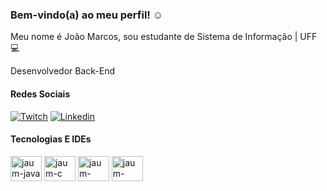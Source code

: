 ### Bem-vindo(a) ao meu perfil! :relaxed:

Meu nome é João Marcos, sou estudante de Sistema de Informação | UFF :computer:

Desenvolvedor Back-End

#### Redes Sociais

[![Twitch](https://img.shields.io/badge/Twitch-9146FF?style=for-the-badge&logo=twitch&logoColor=white)](https://www.twitch.tv/jaumfpss_)
[![Linkedin](https://img.shields.io/badge/LinkedIn-0077B5?style=for-the-badge&logo=linkedin&logoColor=white)](https://www.linkedin.com/in/dev-joaomarcosmbsilva/)

#### Tecnologias E IDEs

<div>
  
  <img align="center" alt="jaum-java" height="40" width="50" src="https://cdn.jsdelivr.net/gh/devicons/devicon/icons/java/java-original.svg"/>
  
  <img align="center" alt="jaum-c" height="40" width="50" src="https://cdn.jsdelivr.net/gh/devicons/devicon/icons/c/c-original.svg"/>
  
  <img align="center" alt="jaum-typescript" height="40" width="50" src="https://cdn.jsdelivr.net/gh/devicons/devicon/icons/typescript/typescript-original.svg"/>          
 
  <img align="center" alt="jaum-spring" height="40" width="50" src="https://cdn.jsdelivr.net/gh/devicons/devicon/icons/spring/spring-original.svg"/>        
</div>

